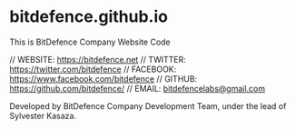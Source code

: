# bitdefence.github.io
This is BitDefence Company Website Code

 // WEBSITE: https://bitdefence.net
 // TWITTER: https://twitter.com/bitdefence
 // FACEBOOK: https://www.facebook.com/bitdefence
 // GITHUB: https://github.com/bitdefence/
 // EMAIL: bitdefencelabs@gmail.com


Developed by BitDefence Company Development Team,
under the lead of Sylvester Kasaza.


